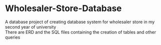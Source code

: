 # Wholesaler-Store-Database
A database project of creating database system for wholesaler store in my second year of university  
There are ERD and the SQL files containing the creation of tables and other queries
